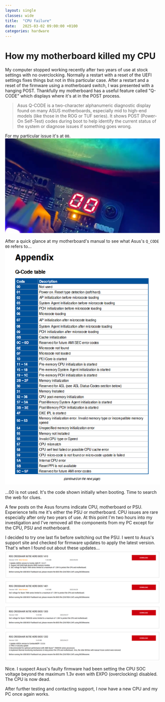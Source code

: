 ```yaml
---
layout: single
classes: wide
title:  "CPU failure"
date:   2025-03-02 09:00:00 +0100
categories: hardware
---
```

# How my motherboard killed my CPU

My computer stopped working recently after two years of use at stock settings with no overclocking. Normally a restart with a reset of the UEFI settings fixes things but not in this particular case.
After a restart and a reset of the firmware using a motherboard switch, I was presented with a hanging POST. Thankfully my motherboard has a useful feature called "Q-CODE" which displays where it's at in the POST process. 

> Asus Q-CODE is a two-character alphanumeric diagnostic display found on many ASUS motherboards, especially mid to high-end models (like those in the ROG or TUF series). 
It shows POST (Power-On Self-Test) codes during boot to help identify the current status of the system or diagnose issues if something goes wrong.

For my particular issue it's at `00`. 
![motherboard stuck on POST](/assets/hardware/cpu_fail.png)

After a quick glance at my motherboard's manual to see what Asus's `Q_CODE 00` refers to...
![q code table](/assets/hardware/q_code_table.png)

...00 is not used. It's the code shown initially when booting. Time to search the web for clues.

A few posts on the Asus forums indicate CPU, motherboard or PSU. Experience tells me it's either the PSU or motherboard. CPU issues are rare especially after only two years of use.
At this point I'm two hours into my investigation and I've removed all the components from my PC except for the CPU, PSU and motherboard.

I decided to try one last fix before switching out the PSU. I went to Asus's support site and checked for firmware updates to apply the latest version. That's when I found out about these updates...
![bios updates on asus website](/assets/hardware/bios_updates.png)

Nice. I suspect Asus's faulty firmware had been setting the CPU SOC voltage beyond the maximum 1.3v even with EXPO (overclocking) disabled. The CPU is now dead.

After further testing and contacting support, I now have a new CPU and my PC once again works.
